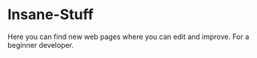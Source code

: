 # Insane-Stuff
Here you can find new web pages where you can edit and improve. For a beginner developer.
